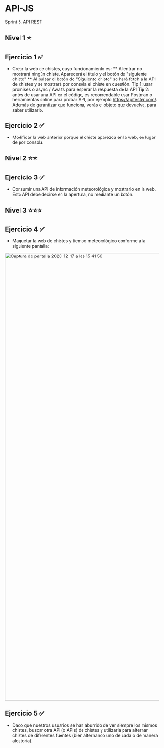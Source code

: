 # API-JS
Sprint 5. API REST

## Nivel 1 ⭐
## Ejercicio 1 ✅
* Crear la web de chistes, cuyo funcionamiento es:
** Al entrar no mostrará ningún chiste. Aparecerá el título y el botón de "siguiente chiste"
** Al pulsar el botón de "Siguiente chiste" se hará fetch a la API de chistes y se mostrará por consola el chiste en cuestión.
Tip 1: usar promises o async / Awaits para esperar la respuesta de la API
Tip 2: antes de usar una API en el código, es recomendable usar Postman o herramientas online para probar API, por ejemplo https://apitester.com/. Además de garantizar que funciona, verás el objeto que devuelve, para saber utilizarlo.

## Ejercicio 2 ✅
* Modificar la web anterior porque el chiste aparezca en la web, en lugar de por consola.

## Nivel 2 ⭐⭐
## Ejercicio 3 ✅
* Consumir una API de información meteorológica y mostrarlo en la web. Esta API debe decirse en la apertura, no mediante un botón.

## Nivel 3 ⭐⭐⭐
## Ejercicio 4 ✅
* Maquetar la web de chistes y tiempo meteorológico conforme a la siguiente pantalla:
<img width="1469" alt="Captura de pantalla 2020-12-17 a las 15 41 56" src="https://user-images.githubusercontent.com/60387528/107502980-af4a9100-6b99-11eb-9df5-e527f9fa3a3c.png">

## Ejercicio 5 ✅
* Dado que nuestros usuarios se han aburrido de ver siempre los mismos chistes, buscar otra API (o APIs) de chistes y utilizarla para alternar chistes de diferentes fuentes (bien alternando uno de cada o de manera aleatoria).

